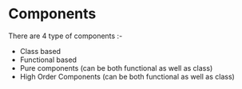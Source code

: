 # Components 
There are 4 type of components :- 
+ Class based 
+ Functional based
+ Pure components (can be both functional as well as class)
+ High Order Components (can be both functional as well as class)
